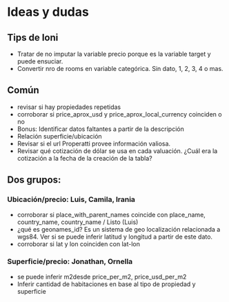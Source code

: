 # Ideas y dudas

## Tips de Ioni

-   Tratar de no imputar la variable precio porque es la variable target y puede ensuciar.
-   Convertir nro de rooms en variable categórica. Sin dato, 1, 2, 3, 4 o mas.

## Común

-   revisar si hay propiedades repetidas
-   corroborar si price_aprox_usd y price_aprox_local_currency coinciden o no
-   Bonus: Identificar datos faltantes a partir de la descripción
-   Relación superficie/ubicación
-   Revisar si el url Properatti provee información valiosa.
-   Revisar qué cotización de dólar se usa en cada valuación. ¿Cuál era la cotización a la fecha de la creación de la tabla?

## Dos grupos:

### Ubicación/precio: Luis, Camila, Irania

-   corroborar si place_with_parent_names coincide con place_name, country_name, country_name / Listo (Luis)
-   ¿qué es geonames_id? Es un sistema de geo localización relacionada a wgs84. Ver si se puede inferir latitud y longitud a partir de este dato.
-   corroborar si lat y lon coinciden con lat-lon

### Superficie/precio: Jonathan, Ornella

-   se puede inferir m2desde price_per_m2, price_usd_per_m2
-   Inferir cantidad de habitaciones en base al tipo de propiedad y superficie
